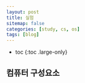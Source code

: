 ```yaml
---
layout: post
title: 실험
sitemap: false
categories: [study, cs, os]
tags: [blog]
---
```


* toc
  {:toc .large-only}

## 컴퓨터 구성요소

